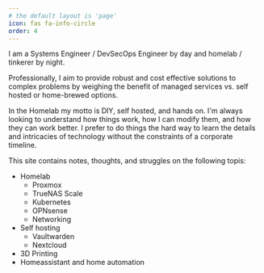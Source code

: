 ```yaml
---
# the default layout is 'page'
icon: fas fa-info-circle
order: 4
---
```


I am a Systems Engineer / DevSecOps Engineer by day and homelab / tinkerer by night.

Professionally, I aim to provide robust and cost effective solutions to complex problems by weighing the benefit of managed services vs. self hosted or home-brewed options.

In the Homelab my motto is DIY, self hosted, and hands on. I'm always looking to understand how things work, how I can modify them, and how they can work better. I prefer to do things the hard way to learn the details and intricacies of technology without the constraints of a corporate timeline.

This site contains notes, thoughts, and struggles on the following topis:

* Homelab
    * Proxmox
    * TrueNAS Scale
    * Kubernetes
    * OPNsense
    * Networking
* Self hosting
    * Vaultwarden
    * Nextcloud
* 3D Printing
* Homeassistant and home automation
